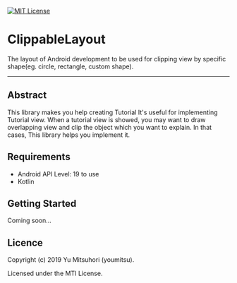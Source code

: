 [![MIT License](http://img.shields.io/badge/license-MIT-blue.svg?style=flat)](LICENSE)

# ClippableLayout


The layout of Android development to be used for clipping view by specific shape(eg. circle, rectangle, custom shape).


---

## Abstract


This library makes you help creating Tutorial
It's useful for implementing Tutorial view.
When a tutorial view is showed, you may want to draw overlapping view and clip the object which you want to explain.
In that cases, This library helps you implement it.


## Requirements


- Android API Level: 19 to use
- Kotlin

## Getting Started


Coming soon...


## Licence

Copyright (c) 2019 Yu Mitsuhori (youmitsu).

Licensed under the MTI License.